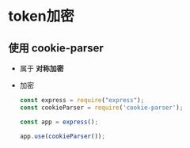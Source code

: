 # token加密

## 使用 cookie-parser

+ 属于 **对称加密**

+ 加密

  ```javascript
  const express = require("express");
  const cookieParser = require('cookie-parser');

  const app = express();

  app.use(cookieParser());
  ```
